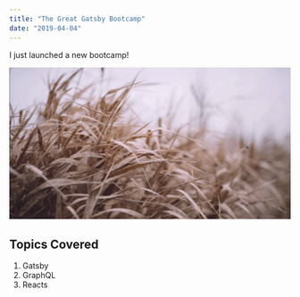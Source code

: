```yaml
---
title: "The Great Gatsby Bootcamp"
date: "2019-04-04"
---
```


I just launched a new bootcamp!

![Grass](./grass.png)

## Topics Covered

1. Gatsby
2. GraphQL
3. Reacts